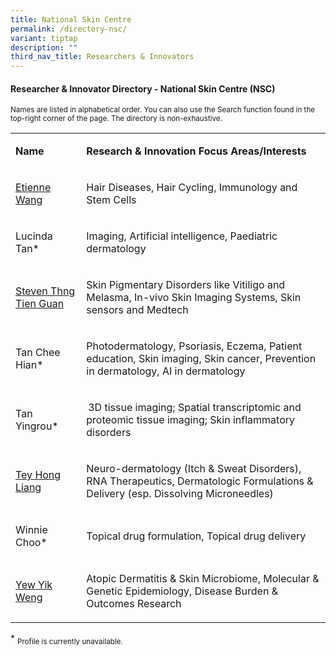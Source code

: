 ```yaml
---
title: National Skin Centre
permalink: /directory-nsc/
variant: tiptap
description: ""
third_nav_title: Researchers & Innovators
---
```

<h4><strong>Researcher &amp; Innovator Directory - National Skin Centre (NSC)</strong></h4>
<p><sup>Names are listed in alphabetical order. You can also use the Search function found in the top-right corner of the page. The directory is non-exhaustive.</sup>
</p>
<table style="minWidth: 50px">
<colgroup>
<col>
<col>
</colgroup>
<tbody>
<tr>
<td rowspan="1" colspan="1">
<p><strong>Name</strong>
</p>
</td>
<td rowspan="1" colspan="1">
<p><strong>Research&nbsp;&amp; Innovation&nbsp;Focus Areas/Interests</strong>
</p>
</td>
</tr>
<tr>
<td rowspan="1" colspan="1">
<p><a href="/files/Researcher Directory/NSC/Etienne_Wang_NHG_edited__Jun_2025.pdf" rel="noopener nofollow" target="_blank">Etienne Wang</a>
</p>
</td>
<td rowspan="1" colspan="1">
<p>Hair Diseases, Hair Cycling, Immunology and Stem Cells</p>
</td>
</tr>
<tr>
<td rowspan="1" colspan="1">
<p>Lucinda Tan*</p>
</td>
<td rowspan="1" colspan="1">
<p>Imaging, Artificial intelligence, Paediatric dermatology</p>
</td>
</tr>
<tr>
<td rowspan="1" colspan="1">
<p><a href="/files/Researcher Directory/NSC/NSC___Steven_Thng_Tien_Guan_v2103.pdf" rel="noopener noreferrer nofollow" target="_blank">Steven Thng Tien Guan</a>
</p>
</td>
<td rowspan="1" colspan="1">
<p>Skin Pigmentary Disorders like Vitiligo and Melasma, In-vivo Skin Imaging
Systems, Skin sensors and Medtech</p>
</td>
</tr>
<tr>
<td rowspan="1" colspan="1">
<p>Tan Chee Hian*</p>
</td>
<td rowspan="1" colspan="1">
<p>Photodermatology, Psoriasis, Eczema, Patient education, Skin imaging,
Skin cancer, Prevention in dermatology, AI in dermatology</p>
</td>
</tr>
<tr>
<td rowspan="1" colspan="1">
<p>Tan Yingrou*</p>
</td>
<td rowspan="1" colspan="1">
<p> 3D tissue imaging; Spatial transcriptomic and proteomic tissue imaging;
Skin inflammatory disorders</p>
</td>
</tr>
<tr>
<td rowspan="1" colspan="1">
<p><a href="/files/Researcher Directory/NSC/Tey_Hong_Liang_NHG_edited_Jun_2025.pdf" rel="noopener nofollow" target="_blank">Tey Hong Liang</a>
</p>
</td>
<td rowspan="1" colspan="1">
<p>Neuro-dermatology (Itch &amp; Sweat Disorders), RNA Therapeutics, Dermatologic
Formulations &amp; Delivery (esp. Dissolving Microneedles)</p>
</td>
</tr>
<tr>
<td rowspan="1" colspan="1">
<p>Winnie Choo*</p>
</td>
<td rowspan="1" colspan="1">
<p>Topical drug formulation, Topical drug delivery</p>
</td>
</tr>
<tr>
<td rowspan="1" colspan="1">
<p><a href="/files/Researcher Directory/NSC/Yew_Yik_Weng_NHG_edited__Jun_2025.pdf" rel="noopener nofollow" target="_blank">Yew Yik Weng</a>
</p>
</td>
<td rowspan="1" colspan="1">
<p>Atopic Dermatitis &amp; Skin Microbiome, Molecular &amp; Genetic Epidemiology,
Disease Burden &amp; Outcomes Research</p>
</td>
</tr>
</tbody>
</table>
<p></p>
<p>* <sub>Profile is currently unavailable.</sub>
</p>
<p></p>